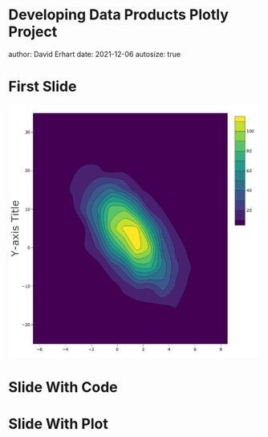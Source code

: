 Developing Data Products Plotly Project
========================================================
author: David Erhart
date: 2021-12-06
autosize: true



First Slide
========================================================



![plot of chunk unnamed-chunk-3](ddp-week03-plotly-project-figure/unnamed-chunk-3-1.png)


Slide With Code
========================================================



Slide With Plot
========================================================

